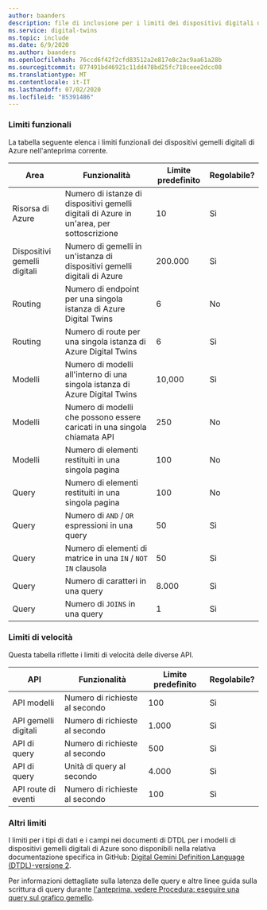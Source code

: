 ```yaml
---
author: baanders
description: file di inclusione per i limiti dei dispositivi digitali di Azure
ms.service: digital-twins
ms.topic: include
ms.date: 6/9/2020
ms.author: baanders
ms.openlocfilehash: 76ccd6f42f2cfd83512a2e817e8c2ac9aa61a28b
ms.sourcegitcommit: 877491bd46921c11dd478bd25fc718ceee2dcc08
ms.translationtype: MT
ms.contentlocale: it-IT
ms.lasthandoff: 07/02/2020
ms.locfileid: "85391486"
---
```

### <a name="functional-limits"></a>Limiti funzionali

La tabella seguente elenca i limiti funzionali dei dispositivi gemelli digitali di Azure nell'anteprima corrente.

| Area | Funzionalità | Limite predefinito | Regolabile? |
| --- | --- | --- | --- |
| Risorsa di Azure | Numero di istanze di dispositivi gemelli digitali di Azure in un'area, per sottoscrizione | 10 | Sì |
| Dispositivi gemelli digitali | Numero di gemelli in un'istanza di dispositivi gemelli digitali di Azure | 200.000 | Sì |
| Routing | Numero di endpoint per una singola istanza di Azure Digital Twins | 6 | No |
| Routing | Numero di route per una singola istanza di Azure Digital Twins | 6 | Sì |
| Modelli | Numero di modelli all'interno di una singola istanza di Azure Digital Twins | 10,000 | Sì |
| Modelli | Numero di modelli che possono essere caricati in una singola chiamata API | 250 | No |
| Modelli | Numero di elementi restituiti in una singola pagina | 100 | No |
| Query | Numero di elementi restituiti in una singola pagina | 100 | No |
| Query | Numero di `AND`  /  `OR` espressioni in una query | 50 | Sì |
| Query | Numero di elementi di matrice in una `IN`  /  `NOT IN` clausola | 50 | Sì |
| Query | Numero di caratteri in una query | 8\.000 | Sì |
| Query | Numero di `JOINS` in una query | 1 | Sì |

### <a name="rate-limits"></a>Limiti di velocità

Questa tabella riflette i limiti di velocità delle diverse API.

| API | Funzionalità | Limite predefinito | Regolabile? |
| --- | --- | --- | --- |
| API modelli | Numero di richieste al secondo | 100 | Sì |
| API gemelli digitali | Numero di richieste al secondo | 1\.000 | Sì |
| API di query | Numero di richieste al secondo | 500 | Sì |
| API di query | Unità di query al secondo | 4.000 | Sì |
| API route di eventi | Numero di richieste al secondo | 100 | Sì |

### <a name="other-limits"></a>Altri limiti

I limiti per i tipi di dati e i campi nei documenti di DTDL per i modelli di dispositivi gemelli digitali di Azure sono disponibili nella relativa documentazione specifica in GitHub: [Digital Gemini Definition Language (DTDL)-versione 2](https://github.com/Azure/opendigitaltwins-dtdl/blob/master/DTDL/v2/dtdlv2.md).
 
Per informazioni dettagliate sulla latenza delle query e altre linee guida sulla scrittura di query durante [l'anteprima, vedere Procedura: eseguire una query sul grafico gemello](../articles/digital-twins/how-to-query-graph.md).